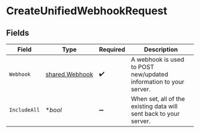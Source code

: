 # CreateUnifiedWebhookRequest


## Fields

| Field                                                             | Type                                                              | Required                                                          | Description                                                       |
| ----------------------------------------------------------------- | ----------------------------------------------------------------- | ----------------------------------------------------------------- | ----------------------------------------------------------------- |
| `Webhook`                                                         | [shared.Webhook](../../../pkg/models/shared/webhook.md)           | :heavy_check_mark:                                                | A webhook is used to POST new/updated information to your server. |
| `IncludeAll`                                                      | **bool*                                                           | :heavy_minus_sign:                                                | When set, all of the existing data will sent back to your server. |